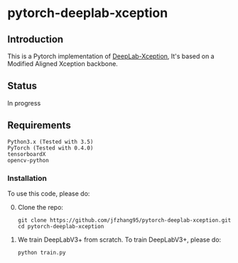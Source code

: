 # pytorch-deeplab-xception

## Introduction
This is a Pytorch implementation of [DeepLab-Xception](https://arxiv.org/pdf/1802.02611), It's based on a Modified Aligned Xception backbone.

## Status
In progress

## Requirements
```
Python3.x (Tested with 3.5)
PyTorch (Tested with 0.4.0)
tensorboardX
opencv-python
```

### Installation
To use this code, please do:

0. Clone the repo:
    ```Shell
    git clone https://github.com/jfzhang95/pytorch-deeplab-xception.git
    cd pytorch-deeplab-xception
    ```

1. We train DeepLabV3+ from scratch. To train DeepLabV3+, please do:
    ```Shell
    python train.py
    ```



